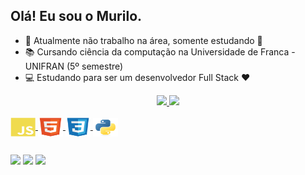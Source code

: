 ## Olá! Eu sou o Murilo.

- 🔭 Atualmente não trabalho na área, somente estudando 🥹
- 📚 Cursando ciência da computação na Universidade de Franca - UNIFRAN (5º semestre)
- 💻 Estudando para ser um desenvolvedor Full Stack ❤️

<div align="center">
  <a href="https://github.com/murillodias89">
  <img height="180em" src="https://github-readme-stats.vercel.app/api?username=murillodias89&show_icons=true&theme=react&include_all_commits=true&count_private=true"/>
  <img height="138em" src="https://github-readme-stats.vercel.app/api/top-langs/?username=murillodias89&layout=compact&langs_count=7&theme=react"/>
</div>
  
 <div style="display: inline_block"><br>
  <img align="center" alt="Rafa-Js" height="30" width="40" src="https://raw.githubusercontent.com/devicons/devicon/master/icons/javascript/javascript-plain.svg">
  <img align="center" alt="Rafa-HTML" height="30" width="40" src="https://raw.githubusercontent.com/devicons/devicon/master/icons/html5/html5-original.svg">
  <img align="center" alt="Rafa-CSS" height="30" width="40" src="https://raw.githubusercontent.com/devicons/devicon/master/icons/css3/css3-original.svg">
  <img align="center" alt="Rafa-Python" height="30" width="40" src="https://raw.githubusercontent.com/devicons/devicon/master/icons/python/python-original.svg">
 </div>
  
  ##
  
 <div>
  <a href="https://www.instagram.com/_murillodiaas03/" target="_blank"><img src="https://img.shields.io/badge/-Instagram-%23E4405F?style=for-the-badge&logo=instagram&logoColor=white" target="_blank"></a> 
  <a href = "mailto:murilocristovaodias@gmail.com"><img src="https://img.shields.io/badge/Gmail-D14836?style=for-the-badge&logo=gmail&logoColor=white" target="_blank"></a>
  <a href="https://www.linkedin.com/in/murilo-cristovão-dias-93b01022a/" target="_blank"><img src="https://img.shields.io/badge/-LinkedIn-%230077B5?style=for-the-badge&logo=linkedin&logoColor=white" target="_blank"></a>  
  </div>
